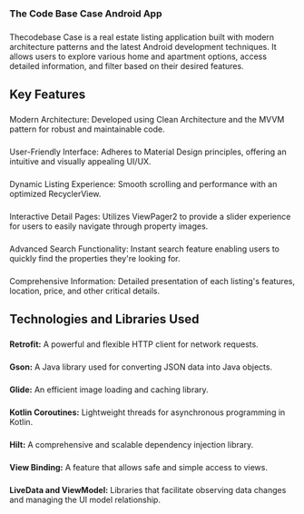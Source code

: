 <h3 align="left">The Code Base Case Android App</h3>

###

<p align="left">Thecodebase Case is a real estate listing application built with modern architecture patterns and the latest Android development techniques. It allows users to explore various home and apartment options, access detailed information, and filter based on their desired features.</p>

###

<h2 align="left">Key Features</h2>

###

<p align="left">Modern Architecture: Developed using Clean Architecture and the MVVM pattern for robust and maintainable code.</p>

###

<p align="left">User-Friendly Interface: Adheres to Material Design principles, offering an intuitive and visually appealing UI/UX.</p>

###

<p align="left">Dynamic Listing Experience: Smooth scrolling and performance with an optimized RecyclerView.</p>

###

<p align="left">Interactive Detail Pages: Utilizes ViewPager2 to provide a slider experience for users to easily navigate through property images.</p>

###

<p align="left">Advanced Search Functionality: Instant search feature enabling users to quickly find the properties they're looking for.</p>

###

<p align="left">Comprehensive Information: Detailed presentation of each listing's features, location, price, and other critical details.</p>

###

<h2 align="left">Technologies and Libraries Used</h2>

###

<p align="left"><b>Retrofit:</b> A powerful and flexible HTTP client for network requests.</p>

###

<p align="left"><b>Gson:</b> A Java library used for converting JSON data into Java objects.</p>

###

<p align="left"><b>Glide:</b> An efficient image loading and caching library.</p>

###

<p align="left"><b>Kotlin Coroutines:</b> Lightweight threads for asynchronous programming in Kotlin.</p>

###

<p align="left"><b>Hilt:</b> A comprehensive and scalable dependency injection library.</p>

###

<p align="left"><b>View Binding:</b> A feature that allows safe and simple access to views.</p>

###

<p align="left"><b>LiveData and ViewModel:</b> Libraries that facilitate observing data changes and managing the UI model relationship.</p>

###
